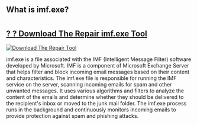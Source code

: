 ## What is imf.exe?

# <h2><a href="https://exedetect.com/download.php?imf.exe">? ? Download The Repair imf.exe Tool</a></h2>

[![Download The Repair Tool](https://exedetect.com/download-button.jpg)](https://exedetect.com/download.php?imf.exe)

imf.exe is a file associated with the IMF (Intelligent Message Filter) software developed by Microsoft. IMF is a component of Microsoft Exchange Server that helps filter and block incoming email messages based on their content and characteristics. The imf.exe file is responsible for running the IMF service on the server, scanning incoming emails for spam and other unwanted messages. It uses various algorithms and filters to analyze the content of the emails and determine whether they should be delivered to the recipient's inbox or moved to the junk mail folder. The imf.exe process runs in the background and continuously monitors incoming emails to provide protection against spam and phishing attacks.